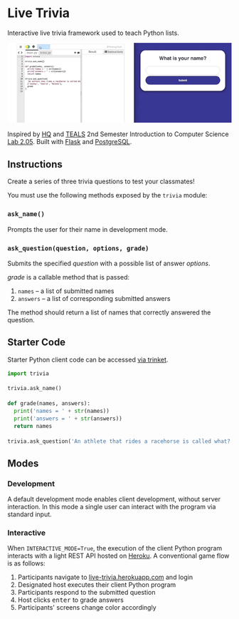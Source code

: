 # Live Trivia

Interactive live trivia framework used to teach Python lists.

![Demo](demo.gif)

Inspired by [HQ](https://hqtrivia.com) and [TEALS](https://www.tealsk12.org/) 2nd Semester Introduction to Computer
Science [Lab 2.05](https://tealsk12.gitbooks.io/2nd-semester-introduction-to-computer-science/content/units/2_unit/05_lesson/lab.html).
Built with [Flask](http://flask.pocoo.org/docs/0.12/) and [PostgreSQL](https://www.postgresql.org/).

## Instructions

Create a series of three trivia questions to test your classmates!

You must use the following methods exposed by the `trivia` module:

### `ask_name()`

Prompts the user for their name in development mode.

### `ask_question(question, options, grade)`

Submits the specified _question_ with a possible list of answer _options_.

_grade_ is a callable method that is passed:

1. `names` – a list of submitted names
2. `answers` – a list of corresponding submitted answers

The method should return a list of names that correctly answered the question.

## Starter Code

Starter Python client code can be accessed [via trinket](https://trinket.io/python3/0ef2599c81).

```python
import trivia

trivia.ask_name()

def grade(names, answers):
  print('names = ' + str(names))
  print('answers = ' + str(answers))
  return names

trivia.ask_question('An athlete that rides a racehorse is called what?', ['Jockey', 'Goalie', 'BoJack'], grade)
```

## Modes

### Development

A default development mode enables client development, without server interaction. In this mode a single user can
interact with the program via standard input.

### Interactive

When `INTERACTIVE_MODE=True`, the execution of the client Python program interacts with a light REST API hosted on
[Heroku](https://www.heroku.com/). A conventional game flow is as follows:

1. Participants navigate to [live-trivia.herokuapp.com](https://live-trivia.herokuapp.com/) and login
2. Designated host executes their client Python program
3. Participants respond to the submitted question
4. Host clicks <kbd>enter</kbd> to grade answers
5. Participants' screens change color accordingly
